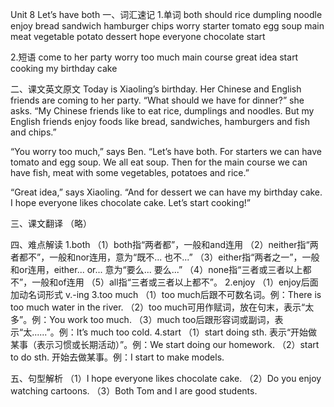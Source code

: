 Unit 8 Let’s have both
一、词汇速记
1.单词
both should rice
dumpling noodle enjoy
bread sandwich hamburger
chips worry starter
tomato egg soup
main meat vegetable
potato dessert hope
everyone chocolate start

2.短语
come to her party
worry too much
main course
great idea
start cooking
my birthday cake

二、课文英文原文
Today is Xiaoling’s birthday. Her Chinese and English friends are coming to her party. “What should we have for dinner?” she asks. “My Chinese friends like to eat rice, dumplings and noodles. But my English friends enjoy foods like bread, sandwiches, hamburgers and fish and chips.”

“You worry too much,” says Ben. “Let’s have both. For starters we can have tomato and egg soup. We all eat soup. Then for the main course we can have fish, meat with some vegetables, potatoes and rice.”

“Great idea,” says Xiaoling. “And for dessert we can have my birthday cake. I hope everyone likes chocolate cake. Let’s start cooking!”

三、课文翻译
（略）

四、难点解读
1.both
（1）both指“两者都”，一般和and连用
（2）neither指“两者都不”，一般和nor连用，意为“既不... 也不...”
（3）either指“两者之一”，一般和or连用，either... or... 意为“要么... 要么...”
（4）none指“三者或三者以上都不”，一般和of连用
（5）all指“三者或三者以上都不”。
2.enjoy
（1）enjoy后面加动名词形式 v.-ing
3.too much
（1）too much后跟不可数名词。例：There is too much water in the river.
（2）too much可用作赋词，放在句末，表示“太多”。例：You work too much.
（3）much too后跟形容词或副词，表示“太......”。例：It’s much too cold.
4.start
（1）start doing sth. 表示“开始做某事（表示习惯或长期活动）”。例：We start doing our homework.
（2）start to do sth. 开始去做某事。例：I start to make models.

五、句型解析
（1）I hope everyone likes chocolate cake.
（2）Do you enjoy watching cartoons.
（3）Both Tom and I are good students.